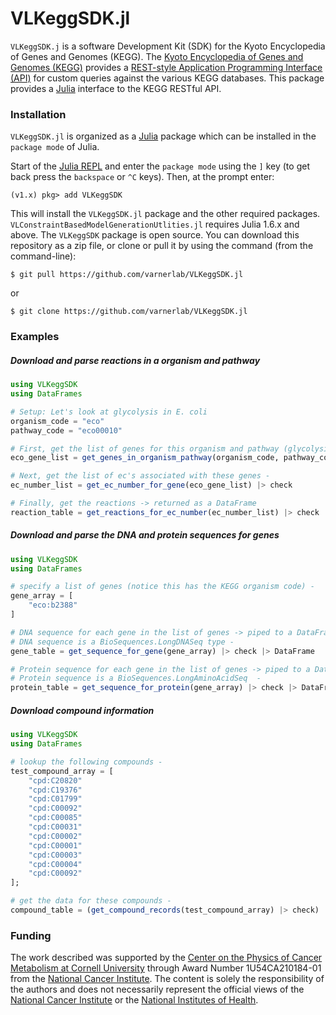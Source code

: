 # VLKeggSDK.jl
`VLKeggSDK.j` is a software Development Kit (SDK) for the Kyoto Encyclopedia of Genes and Genomes (KEGG).
The [Kyoto Encyclopedia of Genes and Genomes (KEGG)](https://www.kegg.jp/kegg/kegg1.html)
provides a [REST-style Application Programming Interface (API)](https://www.kegg.jp/kegg/rest/keggapi.html)
for custom queries against the various KEGG databases. This package provides a [Julia](https://julialang.org) interface to the KEGG RESTful API.

### Installation
``VLKeggSDK.jl`` is organized as a [Julia](http://julialang.org) package which can be installed in the ``package mode`` of Julia.

Start of the [Julia REPL](https://docs.julialang.org/en/v1/stdlib/REPL/index.html) and enter the ``package mode`` using the ``]`` key (to get back press the ``backspace`` or ``^C`` keys). Then, at the prompt enter:

    (v1.x) pkg> add VLKeggSDK

This will install the ``VLKeggSDK.jl`` package and the other required packages. ``VLConstraintBasedModelGenerationUtlities.jl`` requires Julia 1.6.x and above. The ``VLKeggSDK`` package is open source. You can download this repository as a zip file, or clone or pull it by using the command (from the command-line):

	$ git pull https://github.com/varnerlab/VLKeggSDK.jl

or

	$ git clone https://github.com/varnerlab/VLKeggSDK.jl

### Examples

##### Download and parse reactions in a organism and pathway

```julia
using VLKeggSDK
using DataFrames

# Setup: Let's look at glycolysis in E. coli
organism_code = "eco"
pathway_code = "eco00010"

# First, get the list of genes for this organism and pathway (glycolysis in E. coli)
eco_gene_list = get_genes_in_organism_pathway(organism_code, pathway_code) |> check

# Next, get the list of ec's associated with these genes -
ec_number_list = get_ec_number_for_gene(eco_gene_list) |> check

# Finally, get the reactions -> returned as a DataFrame
reaction_table = get_reactions_for_ec_number(ec_number_list) |> check |> DataFrame
```

##### Download and parse the DNA and protein sequences for genes  
```julia
using VLKeggSDK
using DataFrames

# specify a list of genes (notice this has the KEGG organism code) -
gene_array = [
    "eco:b2388"
]

# DNA sequence for each gene in the list of genes -> piped to a DataFrame
# DNA sequence is a BioSequences.LongDNASeq type -
gene_table = get_sequence_for_gene(gene_array) |> check |> DataFrame

# Protein sequence for each gene in the list of genes -> piped to a DataFrame
# Protein sequence is a BioSequences.LongAminoAcidSeq  -
protein_table = get_sequence_for_protein(gene_array) |> check |> DataFrame
```

##### Download compound information
```julia
using VLKeggSDK
using DataFrames

# lookup the following compounds -
test_compound_array = [
    "cpd:C20820"
    "cpd:C19376"
    "cpd:C01799"
    "cpd:C00092"
    "cpd:C00085"
    "cpd:C00031"
    "cpd:C00002"
    "cpd:C00001"
    "cpd:C00003"
    "cpd:C00004"
    "cpd:C00092"
];

# get the data for these compounds -
compound_table = (get_compound_records(test_compound_array) |> check) |> DataFrame
```


### Funding
The work described was supported by the [Center on the Physics of Cancer Metabolism at Cornell University](https://psoc.engineering.cornell.edu) through Award Number 1U54CA210184-01 from the [National Cancer Institute](https://www.cancer.gov). The content is solely the responsibility of the authors and does not necessarily
represent the official views of the [National Cancer Institute](https://www.cancer.gov) or the [National Institutes of Health](https://www.nih.gov).
